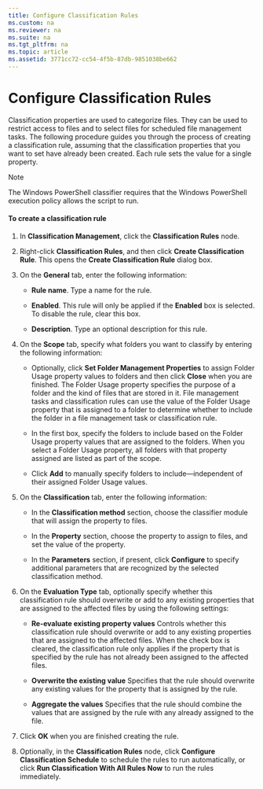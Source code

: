 ```yaml
---
title: Configure Classification Rules
ms.custom: na
ms.reviewer: na
ms.suite: na
ms.tgt_pltfrm: na
ms.topic: article
ms.assetid: 3771cc72-cc54-4f5b-87db-9851038be662
---
```

# Configure Classification Rules
Classification properties are used to categorize files. They can be used to restrict access to files and to select files for scheduled file management tasks. The following procedure guides you through the process of creating a classification rule, assuming that the classification properties that you want to set have already been created. Each rule sets the value for a single property.  
  
> [!NOTE]  
> The Windows PowerShell classifier requires that the Windows PowerShell execution policy allows the script to run.  
  
#### To create a classification rule  
  
1.  In **Classification Management**, click the **Classification Rules** node.  
  
2.  Right\-click **Classification Rules**, and then click **Create Classification Rule**. This opens the **Create Classification Rule** dialog box.  
  
3.  On the **General** tab, enter the following information:  
  
    -   **Rule name**. Type a name for the rule.  
  
    -   **Enabled**. This rule will only be applied if the **Enabled** box is selected. To disable the rule, clear this box.  
  
    -   **Description**. Type an optional description for this rule.  
  
4.  On the **Scope** tab, specify what folders you want to classify by entering the following information:  
  
    -   Optionally, click **Set Folder Management Properties** to assign Folder Usage property values to folders and then click **Close** when you are finished. The Folder Usage property specifies the purpose of a folder and the kind of files that are stored in it. File management tasks and classification rules can use the value of the Folder Usage property that is assigned to a folder to determine whether to include the folder in a file management task or classification rule.  
  
    -   In the first box, specify the folders to include based on the Folder Usage property values that are assigned to the folders. When you select a Folder Usage property, all folders with that property assigned are listed as part of the scope.  
  
    -   Click **Add** to manually specify folders to include—independent of their assigned Folder Usage values.  
  
5.  On the **Classification** tab, enter the following information:  
  
    -   In the **Classification method** section, choose the classifier module that will assign the property to files.  
  
    -   In the **Property** section, choose the property to assign to files, and set the value of the property.  
  
    -   In the **Parameters** section, if present, click **Configure** to specify additional parameters that are recognized by the selected classification method.  
  
6.  On the **Evaluation Type** tab, optionally specify whether this classification rule should overwrite or add to any existing properties that are assigned to the affected files by using the following settings:  
  
    -   **Re\-evaluate existing property values** Controls whether this classification rule should overwrite or add to any existing properties that are assigned to the affected files. When the check box is cleared, the classification rule only applies if the property that is specified by the rule has not already been assigned to the affected files.  
  
    -   **Overwrite the existing value** Specifies that the rule should overwrite any existing values for the property that is assigned by the rule.  
  
    -   **Aggregate the values** Specifies that the rule should combine the values that are assigned by the rule with any already assigned to the file.  
  
7.  Click **OK** when you are finished creating the rule.  
  
8.  Optionally, in the **Classification Rules** node, click **Configure Classification Schedule** to schedule the rules to run automatically, or click **Run Classification With All Rules Now** to run the rules immediately.  
  
